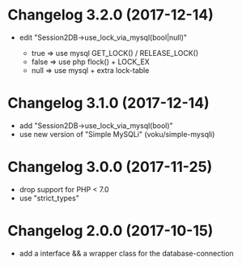 # Changelog 3.2.0 (2017-12-14)

* edit "Session2DB->use_lock_via_mysql(bool|null)"

   - true => use mysql GET_LOCK() / RELEASE_LOCK()
   - false => use php flock() + LOCK_EX
   - null => use mysql + extra lock-table

# Changelog 3.1.0 (2017-12-14)

* add "Session2DB->use_lock_via_mysql(bool)"
* use new version of "Simple MySQLi" (voku/simple-mysqli)

# Changelog 3.0.0 (2017-11-25)

* drop support for PHP < 7.0
* use "strict_types"


# Changelog 2.0.0 (2017-10-15)

* add a interface && a wrapper class for the database-connection
